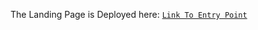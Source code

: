 The Landing Page is Deployed here: [`Link To Entry Point`](https://h2-clear-landing-page.vercel.app/)
